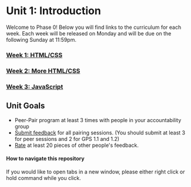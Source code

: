# Unit 1: Introduction

Welcome to Phase 0! Below you will find links to the curriculum for each week. Each week will be released on Monday and will be due on the following Sunday at 11:59pm.

### [Week 1: HTML/CSS](week_1)
### [Week 2: More HTML/CSS](week_2)
### [Week 3: JavaScript](week_3)

## Unit Goals
- Peer-Pair program at least 3 times with people in your accountability group
- [Submit feedback](https://socrates.devbootcamp.com/feedback/new) for all pairing sessions. (You should submit at least 3 for peer sessions and 2 for GPS 1.1 and 1.2)
- [Rate](https://socrates.devbootcamp.com/feedback) at least 20 pieces of other people's feedback. 

#### How to navigate this repository
If you would like to open tabs in a new window, please either right click or hold command while you click. 

